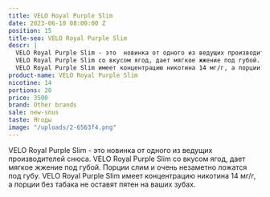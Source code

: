 ```yaml
---
title: VELO Royal Purple Slim
date: 2023-06-10 08:00:00 Z
position: 15
title-seo: VELO Royal Purple Slim
descr: |
  VELO Royal Purple Slim - это  новинка от одного из ведущих производителей снюса.
  VELO Royal Purple Slim со вкусом ягод, дает мягкое жжение под губой.  Порции слим и очень незаметно ложатся под губу.
  VELO Royal Purple Slim имеет концентрацию никотина 14 мг/г, а порции без табака не оставят пятен на ваших зубах.
product-name: VELO Royal Purple Slim
nicotine: 14
portions: 20
price: 3500
brand: Other brands
sale: new-snus
taste: Ягоды
image: "/uploads/2-6563f4.png"
---
```


VELO Royal Purple Slim - это  новинка от одного из ведущих производителей снюса.
VELO Royal Purple Slim со вкусом ягод, дает мягкое жжение под губой.  Порции слим и очень незаметно ложатся под губу.
VELO Royal Purple Slim имеет концентрацию никотина 14 мг/г, а порции без табака не оставят пятен на ваших зубах.
